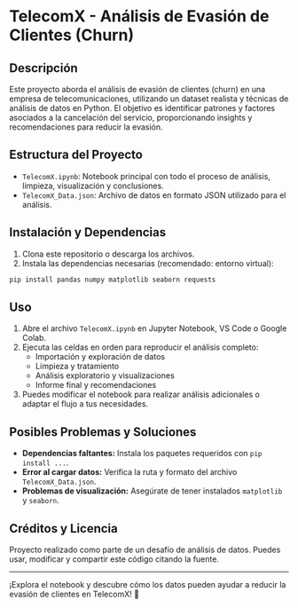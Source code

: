 # TelecomX - Análisis de Evasión de Clientes (Churn)

## Descripción
Este proyecto aborda el análisis de evasión de clientes (churn) en una empresa de telecomunicaciones, utilizando un dataset realista y técnicas de análisis de datos en Python. El objetivo es identificar patrones y factores asociados a la cancelación del servicio, proporcionando insights y recomendaciones para reducir la evasión.

## Estructura del Proyecto
- `TelecomX.ipynb`: Notebook principal con todo el proceso de análisis, limpieza, visualización y conclusiones.
- `TelecomX_Data.json`: Archivo de datos en formato JSON utilizado para el análisis.

## Instalación y Dependencias
1. Clona este repositorio o descarga los archivos.
2. Instala las dependencias necesarias (recomendado: entorno virtual):

```bash
pip install pandas numpy matplotlib seaborn requests
```

## Uso
1. Abre el archivo `TelecomX.ipynb` en Jupyter Notebook, VS Code o Google Colab.
2. Ejecuta las celdas en orden para reproducir el análisis completo:
   - Importación y exploración de datos
   - Limpieza y tratamiento
   - Análisis exploratorio y visualizaciones
   - Informe final y recomendaciones
3. Puedes modificar el notebook para realizar análisis adicionales o adaptar el flujo a tus necesidades.

## Posibles Problemas y Soluciones
- **Dependencias faltantes:** Instala los paquetes requeridos con `pip install ...`.
- **Error al cargar datos:** Verifica la ruta y formato del archivo `TelecomX_Data.json`.
- **Problemas de visualización:** Asegúrate de tener instalados `matplotlib` y `seaborn`.

## Créditos y Licencia
Proyecto realizado como parte de un desafío de análisis de datos. Puedes usar, modificar y compartir este código citando la fuente.

---
¡Explora el notebook y descubre cómo los datos pueden ayudar a reducir la evasión de clientes en TelecomX! 🚀
